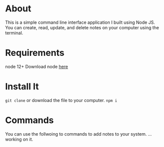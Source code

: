# About
This is a simple command line interface application I built using Node JS. You can create, read, update, and delete notes on your computer using the terminal. 

# Requirements
node 12+
Download node [here](https://nodejs.org/en/) 

# Install It
`git clone` or download the file to your computer. 
`npm i`
 
 # Commands 
 You can use the follwoing to commands to add notes to your system. 
 ... working on it.
